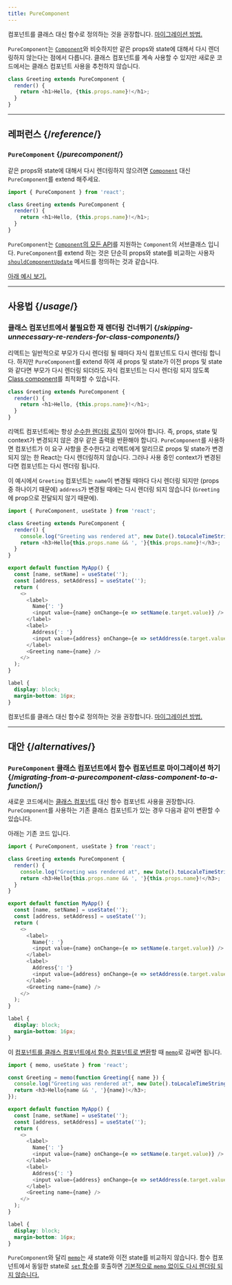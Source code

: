 ```yaml
---
title: PureComponent
---
```


<Pitfall>

컴포넌트를 클래스 대신 함수로 정의하는 것을 권장합니다. [마이그레이션 방법.](#alternatives)

</Pitfall>

<Intro>

`PureComponent`는 [`Component`](https://react.dev/reference/react/Component)와 비슷하지만 같은 props와 state에 대해서 다시 렌더링하지 않는다는 점에서 다릅니다. 클래스 컴포넌트를 계속 사용할 수 있지만 새로운 코드에서는 클래스 컴포넌트 사용을 추천하지 않습니다.

```js
class Greeting extends PureComponent {
  render() {
    return <h1>Hello, {this.props.name}!</h1>;
  }
}
```

</Intro>

<InlineToc />

---

## 레퍼런스 {/*reference*/}

### `PureComponent` {/*purecomponent*/}

같은 props와 state에 대해서 다시 렌더링하지 않으려면 [`Component`](/reference/react/Component) 대신 `PureComponent`를 extend 해주세요.

```js
import { PureComponent } from 'react';

class Greeting extends PureComponent {
  render() {
    return <h1>Hello, {this.props.name}!</h1>;
  }
}
```

`PureComponent`는 [`Component`의 모든 API](/reference/react/Component#reference)를 지원하는 `Component`의 서브클래스 입니다. `PureComponent`를 extend 하는 것은 단순히 props와 state를 비교하는 사용자 [`shouldComponentUpdate`](/reference/react/Component#shouldcomponentupdate) 메서드를 정의하는 것과 같습니다.

[아래 예시 보기.](#usage)

---

## 사용법 {/*usage*/}

### 클래스 컴포넌트에서 불필요한 재 렌더링 건너뛰기 {/*skipping-unnecessary-re-renders-for-class-components*/}

리액트는 일반적으로 부모가 다시 렌더링 될 때마다 자식 컴포넌트도 다시 렌더링 합니다. 하지만 `PureComponent`를 extend 하여 새 props 및 state가 이전 props 및 state와 같다면 부모가 다시 렌더링 되더라도 자식 컴포넌트는 다시 렌더링 되지 않도록 [Class component](/reference/react/Component)를 최적화할 수 있습니다.

```js {1}
class Greeting extends PureComponent {
  render() {
    return <h1>Hello, {this.props.name}!</h1>;
  }
}
```

리액트 컴포넌트에는 항상 [순수한 렌더링 로직](/learn/keeping-components-pure)이 있어야 합니다. 즉, props, state 및 context가 변경되지 않은 경우 같은 출력을 반환해야 합니다. `PureComponent`를 사용하면 컴포넌트가 이 요구 사항을 준수한다고 리액트에게 알리므로 props 및 state가 변경되지 않는 한 React는 다시 렌더링하지 않습니다. 그러나 사용 중인 context가 변경된다면 컴포넌트는 다시 렌더링 됩니다.

이 예시에서 `Greeting` 컴포넌트는 `name`이 변경될 때마다 다시 렌더링 되지만 (props 중 하나이기 때문에) `address`가 변경될 때에는 다시 렌더링 되지 않습니다 (`Greeting`에 prop으로 전달되지 않기 때문에).

<Sandpack>

```js
import { PureComponent, useState } from 'react';

class Greeting extends PureComponent {
  render() {
    console.log("Greeting was rendered at", new Date().toLocaleTimeString());
    return <h3>Hello{this.props.name && ', '}{this.props.name}!</h3>;
  }
}

export default function MyApp() {
  const [name, setName] = useState('');
  const [address, setAddress] = useState('');
  return (
    <>
      <label>
        Name{': '}
        <input value={name} onChange={e => setName(e.target.value)} />
      </label>
      <label>
        Address{': '}
        <input value={address} onChange={e => setAddress(e.target.value)} />
      </label>
      <Greeting name={name} />
    </>
  );
}
```

```css
label {
  display: block;
  margin-bottom: 16px;
}
```

</Sandpack>

<Pitfall>

컴포넌트를 클래스 대신 함수로 정의하는 것을 권장합니다. [마이그레이션 방법.](#alternatives)

</Pitfall>

---

## 대안 {/*alternatives*/}

### `PureComponent` 클래스 컴포넌트에서 함수 컴포넌트로 마이그레이션 하기 {/*migrating-from-a-purecomponent-class-component-to-a-function*/}

새로운 코드에서는 [클래스 컴포넌트](/reference/react/Component) 대신 함수 컴포넌트 사용을 권장합니다. `PureComponent`를 사용하는 기존 클래스 컴포넌트가 있는 경우 다음과 같이 변환할 수 있습니다.

아래는 기존 코드 입니다.

<Sandpack>

```js
import { PureComponent, useState } from 'react';

class Greeting extends PureComponent {
  render() {
    console.log("Greeting was rendered at", new Date().toLocaleTimeString());
    return <h3>Hello{this.props.name && ', '}{this.props.name}!</h3>;
  }
}

export default function MyApp() {
  const [name, setName] = useState('');
  const [address, setAddress] = useState('');
  return (
    <>
      <label>
        Name{': '}
        <input value={name} onChange={e => setName(e.target.value)} />
      </label>
      <label>
        Address{': '}
        <input value={address} onChange={e => setAddress(e.target.value)} />
      </label>
      <Greeting name={name} />
    </>
  );
}
```

```css
label {
  display: block;
  margin-bottom: 16px;
}
```

</Sandpack>

이 [컴포넌트를 클래스 컴포넌트에서 함수 컴포넌트로 변환](/reference/react/Component#alternatives)할 때 [`memo`](/reference/react/memo)로 감싸면 됩니다.

<Sandpack>

```js
import { memo, useState } from 'react';

const Greeting = memo(function Greeting({ name }) {
  console.log("Greeting was rendered at", new Date().toLocaleTimeString());
  return <h3>Hello{name && ', '}{name}!</h3>;
});

export default function MyApp() {
  const [name, setName] = useState('');
  const [address, setAddress] = useState('');
  return (
    <>
      <label>
        Name{': '}
        <input value={name} onChange={e => setName(e.target.value)} />
      </label>
      <label>
        Address{': '}
        <input value={address} onChange={e => setAddress(e.target.value)} />
      </label>
      <Greeting name={name} />
    </>
  );
}
```

```css
label {
  display: block;
  margin-bottom: 16px;
}
```

</Sandpack>

<Note>

`PureComponent`와 달리 [`memo`](/reference/react/memo)는 새 state와 이전 state를 비교하지 않습니다. 함수 컴포넌트에서 동일한 state로 [`set` 함수](/reference/react/useState#setstate)를 호출하면 [기본적으로 `memo` 없이도 다시 렌더링 되지 않습니다.](/reference/react/memo#updating-a-memoized-component-using-state) 

</Note>

